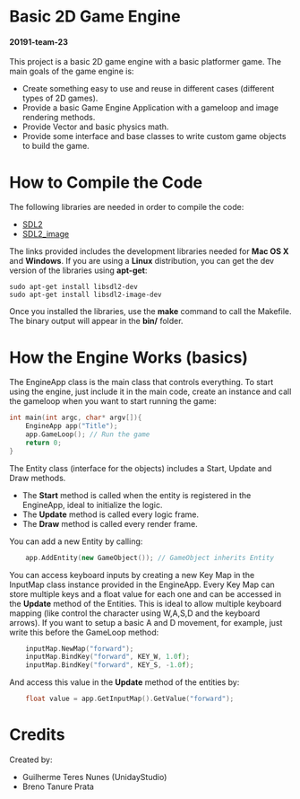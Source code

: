# Basic 2D Game Engine
#### 20191-team-23

This project is a basic 2D game engine with a basic platformer game. The main goals of the game engine is:
- Create something easy to use and reuse in different cases (different types of 2D games).
- Provide a basic Game Engine Application with a gameloop and image rendering methods.
- Provide Vector and basic physics math.
- Provide some interface and base classes to write custom game objects to build the game. 

# How to Compile the Code
The following libraries are needed in order to compile the code:
- [SDL2](https://www.libsdl.org/download-2.0.php)
- [SDL2_image](https://www.libsdl.org/projects/SDL_image/)

The links provided includes the development libraries needed for **Mac OS X** and **Windows**.
If you are using a **Linux** distribution, you can get the dev version of the libraries using **apt-get**:
```
sudo apt-get install libsdl2-dev
sudo apt-get install libsdl2-image-dev
```
Once you installed the libraries, use the **make** command to call the Makefile. The binary output will appear in the **bin/** folder.

# How the Engine Works (basics)
The EngineApp class is the main class that controls everything. To start using the engine, just include it in the main code, create an instance and call the gameloop when you want to start running the game:
```cpp
int main(int argc, char* argv[]){
    EngineApp app("Title");
    app.GameLoop(); // Run the game
    return 0;
}
```
The Entity class (interface for the objects) includes a Start, Update and Draw methods.
- The **Start** method is called when the entity is registered in the EngineApp, ideal to initialize the logic.
- The **Update** method is called every logic frame.
- The **Draw** method is called every render frame.

You can add a new Entity by calling:
```cpp
    app.AddEntity(new GameObject()); // GameObject inherits Entity
```
You can access keyboard inputs by creating a new Key Map in the InputMap class instance provided in the EngineApp. Every Key Map can store multiple keys and a float value for each one and can be accessed in the **Update** method of the Entities. This is ideal to allow multiple keyboard mapping (like control the character using W,A,S,D and the keyboard arrows). If you want to setup a basic A and D movement, for example, just write this before the GameLoop method:
```cpp
    inputMap.NewMap("forward");
    inputMap.BindKey("forward", KEY_W, 1.0f);
    inputMap.BindKey("forward", KEY_S, -1.0f);
``` 
And access this value in the **Update** method of the entities by:
```cpp
    float value = app.GetInputMap().GetValue("forward");
```

# Credits
Created by:
- Guilherme Teres Nunes (UnidayStudio)
- Breno Tanure Prata